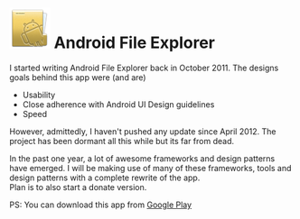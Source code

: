 ![Logo](res/drawable-hdpi/icon.png) Android File Explorer
=====================

I started writing Android File Explorer back in October 2011.
The designs goals behind this app were (and are)
- Usability
- Close adherence with Android UI Design guidelines
- Speed 


However, admittedly, I haven't pushed any update since April 2012. The project has been dormant all this while but its far from dead.

In the past one year, a lot of awesome frameworks and design patterns have emerged.
I will be making use of many of these frameworks, tools and design patterns with a complete rewrite of the app.   
Plan is to also start a donate version.

PS: You can download this app from [Google Play](https://play.google.com/store/apps/details?id=net.appositedesigns.fileexplorer "Android File Explorer on Google Play") 